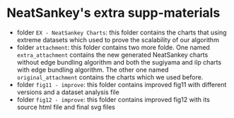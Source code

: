# NeatSankey's extra supp-materials

- folder `EX - NeatSankey Charts`: this folder contains the charts that using extreme datasets which used to prove the scalability of our algorithm
- folder `attachment`: this folder contains two more folde. One named `extra_attachment` contains the new generated NeatSankey charts without edge bundling algorithm and both the sugiyama and ilp charts with edge bundling algorithm. The other one named `original_attachment` contains the charts which we used before.
- folder `fig11 - improve`: this folder contains improved fig11 with different versions and a dataset analysis file
- folder `fig12 - improve`: this folder contains improved fig12 with its source html file and final svg files